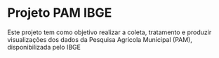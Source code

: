 # Projeto PAM IBGE
Este projeto tem como objetivo realizar a coleta, tratamento e produzir visualizações dos dados da Pesquisa Agrícola Municipal (PAM), disponibilizada pelo IBGE

